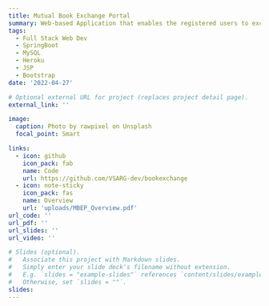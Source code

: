 ```yaml
---
title: Mutual Book Exchange Portal
summary: Web-based Application that enables the registered users to exchange books they have with them, free of cost, for the purpose of temporary use, and return.
tags:
  - Full Stack Web Dev
  - SpringBoot
  - MySQL
  - Heroku
  - JSP
  - Bootstrap
date: '2022-04-27'

# Optional external URL for project (replaces project detail page).
external_link: ''

image:
  caption: Photo by rawpixel on Unsplash
  focal_point: Smart

links:
  - icon: github
    icon_pack: fab
    name: Code
    url: https://github.com/VSARG-dev/bookexchange
  - icon: note-sticky
    icon_pack: fas
    name: Overview
    url: 'uploads/MBEP_Overview.pdf'  
url_code: ''
url_pdf: ''
url_slides: ''
url_video: ''

# Slides (optional).
#   Associate this project with Markdown slides.
#   Simply enter your slide deck's filename without extension.
#   E.g. `slides = "example-slides"` references `content/slides/example-slides.md`.
#   Otherwise, set `slides = ""`.
slides: 
---
```


